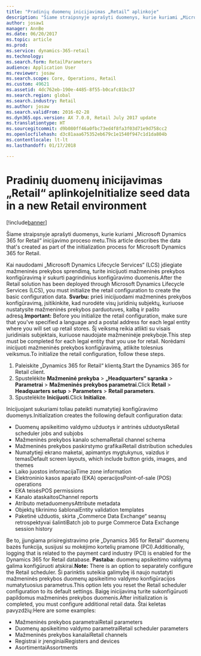 ```yaml
---
title: "Pradinių duomenų inicijavimas „Retail“ aplinkoje"
description: "Šiame straipsnyje aprašyti duomenys, kurie kuriami „Microsoft Dynamics 365 for Retail“ inicijavimo proceso metu."
author: josaw1
manager: AnnBe
ms.date: 06/20/2017
ms.topic: article
ms.prod: 
ms.service: dynamics-365-retail
ms.technology: 
ms.search.form: RetailParameters
audience: Application User
ms.reviewer: josaw
ms.search.scope: Core, Operations, Retail
ms.custom: 49621
ms.assetid: 4dc762eb-190e-4485-8f55-b0cafc81bc37
ms.search.region: global
ms.search.industry: Retail
ms.author: josaw
ms.search.validFrom: 2016-02-28
ms.dyn365.ops.version: AX 7.0.0, Retail July 2017 update
ms.translationtype: HT
ms.sourcegitcommit: d9b080ff46a0fbc73ed4f8fa3f03d71e9d758cc2
ms.openlocfilehash: d3c81aaa675352eb679c1e1540f947c1d1da804b
ms.contentlocale: lt-lt
ms.lasthandoff: 01/17/2018

---
```


# <a name="initialize-seed-data-in-a-new-retail-environment"></a><span data-ttu-id="4a707-103">Pradinių duomenų inicijavimas „Retail“ aplinkoje</span><span class="sxs-lookup"><span data-stu-id="4a707-103">Initialize seed data in a new Retail environment</span></span>

[!include[banner](includes/banner.md)]


<span data-ttu-id="4a707-104">Šiame straipsnyje aprašyti duomenys, kurie kuriami „Microsoft Dynamics 365 for Retail“ inicijavimo proceso metu.</span><span class="sxs-lookup"><span data-stu-id="4a707-104">This article describes the data that's created as part of the initialization process for Microsoft Dynamics 365 for Retail.</span></span>

<span data-ttu-id="4a707-105">Kai naudodami „Microsoft Dynamics Lifecycle Services“ (LCS) įdiegiate mažmeninės prekybos sprendimą, turite inicijuoti mažmeninės prekybos konfigūravimą ir sukurti pagrindinius konfigūravimo duomenis.</span><span class="sxs-lookup"><span data-stu-id="4a707-105">After the Retail solution has been deployed through Microsoft Dynamics Lifecycle Services (LCS), you must initialize the retail configuration to create the basic configuration data.</span></span> <span data-ttu-id="4a707-106">**Svarbu:** prieš inicijuodami mažmeninės prekybos konfigūravimą, įsitikinkite, kad nurodėte visų juridinių subjektų, kuriuose nustatysite mažmeninės prekybos parduotuves, kalbą ir pašto adresą.</span><span class="sxs-lookup"><span data-stu-id="4a707-106">**Important:** Before you initialize the retail configuration, make sure that you've specified a language and a postal address for each legal entity where you will set up retail stores.</span></span> <span data-ttu-id="4a707-107">Šį veiksmą reikia atlikti su visais juridiniais subjektais, kuriuose naudojate mažmeninėje prekyboje.</span><span class="sxs-lookup"><span data-stu-id="4a707-107">This step must be completed for each legal entity that you use for retail.</span></span> <span data-ttu-id="4a707-108">Norėdami inicijuoti mažmeninės prekybos konfigūravimą, atlikite tolesnius veiksmus.</span><span class="sxs-lookup"><span data-stu-id="4a707-108">To initialize the retail configuration, follow these steps.</span></span>

1.  <span data-ttu-id="4a707-109">Paleiskite „Dynamics 365 for Retail“ klientą.</span><span class="sxs-lookup"><span data-stu-id="4a707-109">Start the Dynamics 365 for Retail client.</span></span>
2.  <span data-ttu-id="4a707-110">Spustelėkite **Mažmeninė prekyba** &gt; **„Headquarters“ sąranka** &gt; **Parametrai** &gt; **Mažmeninės prekybos parametrai**.</span><span class="sxs-lookup"><span data-stu-id="4a707-110">Click **Retail** &gt; **Headquarters setup** &gt; **Parameters** &gt; **Retail parameters**.</span></span>
3.  <span data-ttu-id="4a707-111">Spustelėkite **Inicijuoti**.</span><span class="sxs-lookup"><span data-stu-id="4a707-111">Click **Initialize**.</span></span>

<span data-ttu-id="4a707-112">Inicijuojant sukuriami toliau pateikti numatytieji konfigūravimo duomenys.</span><span class="sxs-lookup"><span data-stu-id="4a707-112">Initialization creates the following default configuration data:</span></span>

-   <span data-ttu-id="4a707-113">Duomenų apsikeitimo valdymo užduotys ir antrinės užduotys</span><span class="sxs-lookup"><span data-stu-id="4a707-113">Retail scheduler jobs and subjobs</span></span>
-   <span data-ttu-id="4a707-114">Mažmeninės prekybos kanalo schema</span><span class="sxs-lookup"><span data-stu-id="4a707-114">Retail channel schema</span></span>
-   <span data-ttu-id="4a707-115">Mažmeninės prekybos paskirstymo grafikai</span><span class="sxs-lookup"><span data-stu-id="4a707-115">Retail distribution schedules</span></span>
-   <span data-ttu-id="4a707-116">Numatytieji ekrano maketai, apimantys mygtukynus, vaizdus ir temas</span><span class="sxs-lookup"><span data-stu-id="4a707-116">Default screen layouts, which include button grids, images, and themes</span></span>
-   <span data-ttu-id="4a707-117">Laiko juostos informacija</span><span class="sxs-lookup"><span data-stu-id="4a707-117">Time zone information</span></span>
-   <span data-ttu-id="4a707-118">Elektroninio kasos aparato (EKA) operacijos</span><span class="sxs-lookup"><span data-stu-id="4a707-118">Point-of-sale (POS) operations</span></span>
-   <span data-ttu-id="4a707-119">EKA teisės</span><span class="sxs-lookup"><span data-stu-id="4a707-119">POS permissions</span></span>
-   <span data-ttu-id="4a707-120">Kanalo ataskaitos</span><span class="sxs-lookup"><span data-stu-id="4a707-120">Channel reports</span></span>
-   <span data-ttu-id="4a707-121">Atributo metaduomenys</span><span class="sxs-lookup"><span data-stu-id="4a707-121">Attribute metadata</span></span>
-   <span data-ttu-id="4a707-122">Objektų tikrinimo šablonai</span><span class="sxs-lookup"><span data-stu-id="4a707-122">Entity validation templates</span></span>
-   <span data-ttu-id="4a707-123">Paketinė užduotis, skirta „Commerce Data Exchange“ seansų retrospektyvai šalinti</span><span class="sxs-lookup"><span data-stu-id="4a707-123">Batch job to purge Commerce Data Exchange session history</span></span>

<span data-ttu-id="4a707-124">Be to, įjungiama prisiregistravimo prie „Dynamics 365 for Retail“ duomenų bazės funkcija, susijusi su mokėjimo kortelių pramone (PCI).</span><span class="sxs-lookup"><span data-stu-id="4a707-124">Additionally, logging that is related to the payment card industry (PCI) is enabled for the Dynamics 365 for Retail database.</span></span> <span data-ttu-id="4a707-125">**Pastaba:** duomenų apsikeitimo valdymą galima konfigūruoti atskirai.</span><span class="sxs-lookup"><span data-stu-id="4a707-125">**Note:** There is an option to separately configure the Retail scheduler.</span></span> <span data-ttu-id="4a707-126">Ši parinktis suteikia galimybę iš naujo nustatyti mažmeninės prekybos duomenų apsikeitimo valdymo konfigūracijos numatytuosius parametrus.</span><span class="sxs-lookup"><span data-stu-id="4a707-126">This option lets you reset the Retail scheduler configuration to its default settings.</span></span> <span data-ttu-id="4a707-127">Baigę inicijavimą turite sukonfigūruoti papildomus mažmeninės prekybos duomenis.</span><span class="sxs-lookup"><span data-stu-id="4a707-127">After initialization is completed, you must configure additional retail data.</span></span> <span data-ttu-id="4a707-128">Štai keletas pavyzdžių:</span><span class="sxs-lookup"><span data-stu-id="4a707-128">Here are some examples:</span></span>

-   <span data-ttu-id="4a707-129">Mažmeninės prekybos parametrai</span><span class="sxs-lookup"><span data-stu-id="4a707-129">Retail parameters</span></span>
-   <span data-ttu-id="4a707-130">Duomenų apsikeitimo valdymo parametrai</span><span class="sxs-lookup"><span data-stu-id="4a707-130">Retail scheduler parameters</span></span>
-   <span data-ttu-id="4a707-131">Mažmeninės prekybos kanalai</span><span class="sxs-lookup"><span data-stu-id="4a707-131">Retail channels</span></span>
-   <span data-ttu-id="4a707-132">Registrai ir įrenginiai</span><span class="sxs-lookup"><span data-stu-id="4a707-132">Registers and devices</span></span>
-   <span data-ttu-id="4a707-133">Asortimentai</span><span class="sxs-lookup"><span data-stu-id="4a707-133">Assortments</span></span>





